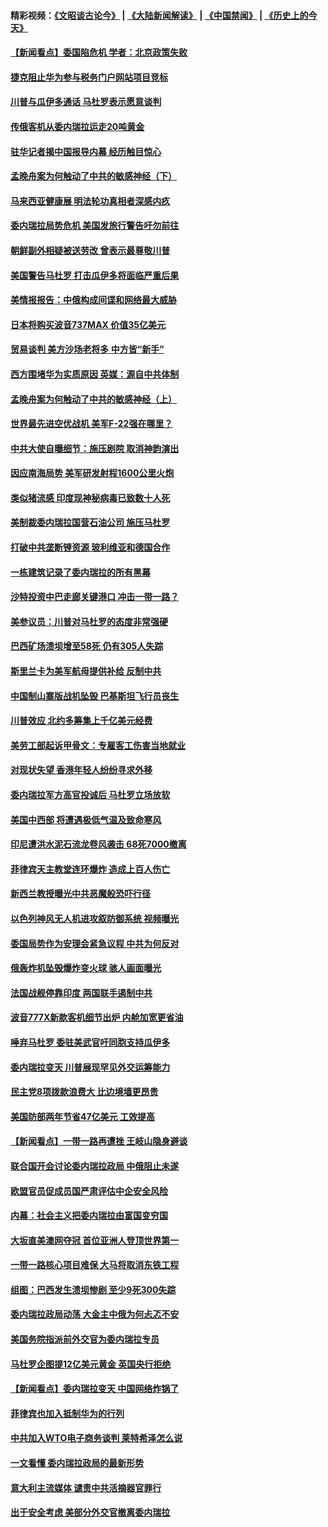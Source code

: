#### 精彩视频：[《文昭谈古论今》](https://github.com/gfw-breaker/wenzhao) | [《大陆新闻解读》](https://github.com/gfw-breaker/ntdtv-comedy) | [《中国禁闻》](https://github.com/gfw-breaker/ntdtv-news) | [《历史上的今天》](https://github.com/gfw-breaker/today-in-history) 

#### [【新闻看点】委国陷危机 学者：北京政策失败](../pages/nsc418/n11013287.md?t=01310030) 

#### [捷克阻止华为参与税务门户网站项目竞标](../pages/nsc418/n11013525.md?t=01310030) 

#### [川普与瓜伊多通话 马杜罗表示愿意谈判](../pages/nsc418/n11013353.md?t=01310030) 

#### [传俄客机从委内瑞拉运走20吨黄金](../pages/nsc418/n11013224.md?t=01310030) 

#### [驻华记者揭中国报导内幕 经历触目惊心](../pages/nsc418/n11013118.md?t=01310030) 

#### [孟晚舟案为何触动了中共的敏感神经（下）](../pages/nsc418/n11008903.md?t=01310030) 

#### [马来西亚健康展 明法轮功真相者深感内疚](../pages/nsc418/n11010949.md?t=01310030) 

#### [委内瑞拉局势危机 美国发旅行警告吁勿前往](../pages/nsc418/n11012593.md?t=01310030) 

#### [朝鲜副外相疑被送劳改 曾表示最尊敬川普](../pages/nsc418/n11011872.md?t=01310030) 

#### [美国警告马杜罗 打击瓜伊多将面临严重后果](../pages/nsc418/n11011422.md?t=01310030) 

#### [美情报报告：中俄构成间谍和网络最大威胁](../pages/nsc418/n11011346.md?t=01310030) 

#### [日本将购买波音737MAX 价值35亿美元](../pages/nsc418/n11011238.md?t=01310030) 

#### [贸易谈判 美方沙场老将多 中方皆“新手”](../pages/nsc418/n11010973.md?t=01310030) 

#### [西方围堵华为实质原因 英媒：源自中共体制](../pages/nsc418/n11010190.md?t=01310030) 

#### [孟晚舟案为何触动了中共的敏感神经（上）](../pages/nsc418/n11008466.md?t=01310030) 

#### [世界最先进空优战机 美军F-22强在哪里？](../pages/nsc418/n11010323.md?t=01310030) 

#### [中共大使自曝细节：施压剧院 取消神韵演出](../pages/nsc418/n11008988.md?t=01310030) 

#### [因应南海局势 美军研发射程1600公里火炮](../pages/nsc418/n11010046.md?t=01310030) 

#### [类似猪流感 印度现神秘病毒已致数十人死](../pages/nsc418/n11009797.md?t=01310030) 

#### [美制裁委内瑞拉国营石油公司 施压马杜罗](../pages/nsc418/n11009006.md?t=01310030) 

#### [打破中共垄断锂资源 玻利维亚和德国合作](../pages/nsc418/n11008598.md?t=01310030) 

#### [一栋建筑记录了委内瑞拉的所有黑幕](../pages/nsc418/n11008614.md?t=01310030) 

#### [沙特投资中巴走廊关键港口 冲击一带一路？](../pages/nsc418/n11008620.md?t=01310030) 

#### [美参议员：川普对马杜罗的态度非常强硬](../pages/nsc418/n11008349.md?t=01310030) 

#### [巴西矿场溃坝增至58死 仍有305人失踪](../pages/nsc418/n11007445.md?t=01310030) 

#### [斯里兰卡为美军航母提供补给 反制中共](../pages/nsc418/n11007567.md?t=01310030) 

#### [中国制山寨版战机坠毁 巴基斯坦飞行员丧生](../pages/nsc418/n11007213.md?t=01310030) 

#### [川普效应 北约多筹集上千亿美元经费](../pages/nsc418/n11006307.md?t=01310030) 

#### [美劳工部起诉甲骨文：专雇客工伤害当地就业](../pages/nsc418/n11006396.md?t=01310030) 

#### [对现状失望 香港年轻人纷纷寻求外移](../pages/nsc418/n11006310.md?t=01310030) 

#### [委内瑞拉军方高官投诚后 马杜罗立场放软](../pages/nsc418/n11006068.md?t=01310030) 

#### [美国中西部 将遭遇极低气温及致命寒风](../pages/nsc418/n11006119.md?t=01310030) 

#### [印尼遭洪水泥石流龙卷风袭击 68死7000撤离](../pages/nsc418/n11005923.md?t=01310030) 

#### [菲律宾天主教堂连环爆炸 造成上百人伤亡](../pages/nsc418/n11005733.md?t=01310030) 

#### [新西兰教授曝光中共恶魔般恐吓行径](../pages/nsc418/n11004756.md?t=01310030) 

#### [以色列神风无人机进攻叙防御系统 视频曝光](../pages/nsc418/n11005042.md?t=01310030) 

#### [委国局势作为安理会紧急议程 中共为何反对](../pages/nsc418/n11005469.md?t=01310030) 

#### [俄轰炸机坠毁爆炸变火球 骇人画面曝光](../pages/nsc418/n11005421.md?t=01310030) 

#### [法国战舰停靠印度 两国联手遏制中共](../pages/nsc418/n11005288.md?t=01310030) 

#### [波音777X新款客机细节出炉 内舱加宽更省油](../pages/nsc418/n11005089.md?t=01310030) 

#### [唾弃马杜罗 委驻美武官吁同胞支持瓜伊多](../pages/nsc418/n11004923.md?t=01310030) 

#### [委内瑞拉变天 川普展现罕见外交运筹能力](../pages/nsc418/n11004848.md?t=01310030) 

#### [民主党8项拨款浪费大 比边境墙更昂贵](../pages/nsc418/n11004806.md?t=01310030) 

#### [美国防部两年节省47亿美元 工效提高](../pages/nsc418/n11004731.md?t=01310030) 

#### [【新闻看点】一带一路再遭挫 王岐山隐身避谈](../pages/nsc418/n11004511.md?t=01310030) 

#### [联合国开会讨论委内瑞拉政局 中俄阻止未遂](../pages/nsc418/n11004660.md?t=01310030) 

#### [欧盟官员促成员国严肃评估中企安全风险](../pages/nsc418/n11004719.md?t=01310030) 

#### [内幕：社会主义把委内瑞拉由富国变穷国](../pages/nsc418/n11004524.md?t=01310030) 

#### [大坂直美澳网夺冠 首位亚洲人登顶世界第一](../pages/nsc418/n11004368.md?t=01310030) 

#### [一带一路核心项目难保 大马将取消东铁工程](../pages/nsc418/n11004028.md?t=01310030) 

#### [组图：巴西发生溃坝惨剧 至少9死300失踪](../pages/nsc418/n11003193.md?t=01310030) 

#### [委内瑞拉政局动荡 大金主中俄为何忐忑不安](../pages/nsc418/n11002551.md?t=01310030) 

#### [美国务院指派前外交官为委内瑞拉专员](../pages/nsc418/n11002915.md?t=01310030) 

#### [马杜罗企图提12亿美元黄金 英国央行拒绝](../pages/nsc418/n11002812.md?t=01310030) 

#### [【新闻看点】委内瑞拉变天 中国网络炸锅了](../pages/nsc418/n11002302.md?t=01310030) 

#### [菲律宾也加入抵制华为的行列](../pages/nsc418/n11002576.md?t=01310030) 

#### [中共加入WTO电子商务谈判 莱特希泽怎么说](../pages/nsc418/n11002384.md?t=01310030) 

#### [一文看懂 委内瑞拉政局的最新形势](../pages/nsc418/n11002529.md?t=01310030) 

#### [意大利主流媒体 谴责中共活摘器官罪行](../pages/nsc418/n11001368.md?t=01310030) 

#### [出于安全考虑 美部分外交官撤离委内瑞拉](../pages/nsc418/n11002327.md?t=01310030) 

